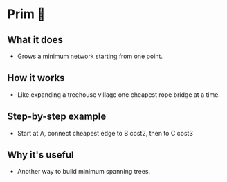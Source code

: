 # Prim 🌲

## What it does
- Grows a minimum network starting from one point.

## How it works
- Like expanding a treehouse village one cheapest rope bridge at a time.

## Step-by-step example
- Start at A, connect cheapest edge to B cost2, then to C cost3

## Why it's useful
- Another way to build minimum spanning trees.
